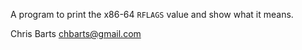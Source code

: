 A program to print the x86-64 `RFLAGS` value and show what it means.

Chris Barts <chbarts@gmail.com>
